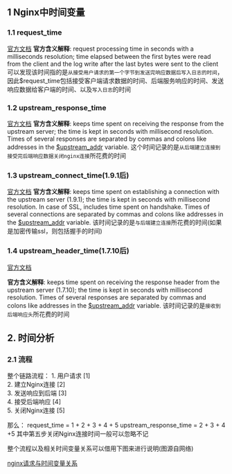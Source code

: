## 1 Nginx中时间变量
### 1.1 request_time
[官方文档](https://nginx.org/en/docs/http/ngx_http_log_module.html)
**官方含义解释**: request processing time in seconds with a milliseconds resolution; time elapsed between the first bytes were read from the client and the log write after the last bytes were sent to the client
可以发现该时间指的是`从接受用户请求的第一个字节到发送完响应数据后写入日志的时间`，因此$request_time包括接受客户端请求数据的时间、后端服务响应的时间、发送响应数据给客户端的时间、以及`写入日志`的时间
### 1.2 upstream_response_time
[官方文档](http://nginx.org/en/docs/http/ngx_http_upstream_module.html)
**官方含义解释**: keeps time spent on receiving the response from the upstream server; the time is kept in seconds with millisecond resolution. Times of several responses are separated by commas and colons like addresses in the [$upstream_addr](http://nginx.org/en/docs/http/ngx_http_upstream_module.html#var_upstream_addr) variable.
这个时间记录的是`从后端建立连接到接受完后端响应数据关闭nginx连接`所花费的时间
### 1.3 upstream_connect_time(1.9.1后)
[官方文档](http://nginx.org/en/docs/http/ngx_http_upstream_module.html#var_upstream_addr)
**官方含义解释**: keeps time spent on establishing a connection with the upstream server (1.9.1); the time is kept in seconds with millisecond resolution. In case of SSL, includes time spent on handshake. Times of several connections are separated by commas and colons like addresses in the [$upstream_addr](http://nginx.org/en/docs/http/ngx_http_upstream_module.html#var_upstream_addr) variable.
该时间记录的是`与后端建立连接`所花费的时间(如果是加密传输ssl，则包括握手的时间)
### 1.4 upstream_header_time(1.7.10后)
[官方文档](http://nginx.org/en/docs/http/ngx_http_upstream_module.html#var_upstream_addr)

**官方含义解释**: keeps time spent on receiving the response header from the upstream server (1.7.10); the time is kept in seconds with millisecond resolution. Times of several responses are separated by commas and colons like addresses in the [$upstream_addr](http://nginx.org/en/docs/http/ngx_http_upstream_module.html#var_upstream_addr) variable.
该时间记录的是`接收到后端响应头`所花费的时间

## 2.  时间分析
### 2.1 流程
整个链路流程： 
	1. 用户请求 [1]  
	2. 建立Nginx连接 [2]   
	3. 发送响应到后端  [3]  
	4. 接受后端响应 [4]  
	5. 关闭Nginx连接 [5]  

那么：
		request_time = 1 + 2 + 3 + 4 + 5 
		upstream_response_time = 2 + 3 + 4 +5
其中第五步关闭Nginx连接时间一般可以忽略不记

整个流程以及相关时间变量关系可以借用下图来进行说明(图源自网络)

[nginx请求与时间变量关系](https://github.com/cnyup/obsidian-docs/blob/main/Nginx/img/nginx%E8%AF%B7%E6%B1%82%E4%B8%8E%E6%97%B6%E9%97%B4%E5%8F%98%E9%87%8F%E5%85%B3%E7%B3%BB.png)
